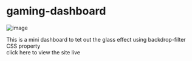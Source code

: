 # gaming-dashboard
![image](https://user-images.githubusercontent.com/86451863/175011621-5af15dbc-39f5-43db-bd1b-fc554a7bc694.png)

This is a mini dashboard to tet out the glass effect using backdrop-filter CSS property<br>
click here to view the site live

